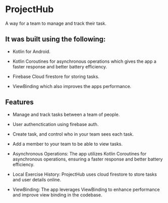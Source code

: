 # ProjectHub
A way for a team to manage and track their task.
## It was built using the following:

- Kotlin for Android.

- Kotlin Coroutines for asynchronous operations which gives the app a faster response and better battery efficiency.

- Firebase Cloud firestore for storing tasks.

- ViewBinding which also improves the apps performance.


## Features

- Manage and track tasks between a team of people.

- User authenctication using firebase auth.

- Create task, and control who in your team sees each task.

- Add a member to your team to be able to view tasks.

- Asynchronous Operations: The app utilizes Kotlin Coroutines for asynchronous operations, ensuring a faster response and better battery efficiency.

- Local Exercise History: ProjectHub uses cloud firestore to store tasks and user details online.

- ViewBinding: The app leverages ViewBinding to enhance performance and improve view binding in the codebase.



